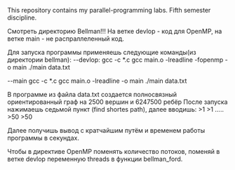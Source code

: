 This repository contains my parallel-programming labs. Fifth semester discipline.

Смотреть директорию Bellman!!!
На ветке devlop - код для OpenMP, на ветке main - не распраллеленный код.

Для запуска программы применяешь следующие команды(из директории bellman):
--devlop:
	gcc -c *.c
	gcc main.o -lreadline -fopenmp -o main
	./main data.txt

--main
	gcc -c *.c
	gcc main.o -lreadline -o main
	./main data.txt

В программе из файла data.txt создается полносвязный ориентированный граф на 
2500 вершин и 6247500 ребёр
После запуска нажимаешь седьмой пункт (find shortes path), далее вводишь:
	>1
	>1
	.....
	>50
	>50
	
Далее получишь вывод с кратчайшим путём и временем работы программы в секундах.

Чтобы в директиве OpenMP поменять количество потоков, поменяй в ветке devlop переменную
threads в функции bellman_ford.

